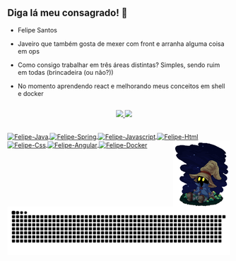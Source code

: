 ## Diga lá meu consagrado!  👋

- Felipe Santos
- Javeiro que também gosta de mexer com front e arranha alguma coisa em ops
- Como consigo trabalhar em três áreas distintas? Simples, sendo ruim em todas (brincadeira (ou não?))
- No momento aprendendo react e melhorando meus conceitos em shell e docker

   ##
   <div align="center">
  <a href="https://github.com/ElessarFs">
  <img height="180em" src="https://github-readme-stats.vercel.app/api?username=ElessarFs&count_private=true&show_icons=true&theme=gotham"/> 
  <img height="180em" src="https://github-readme-stats.vercel.app/api/top-langs/?username=ElessarFs&layout=compact&hide=php&theme=gotham"/> 
 </div>
<div style="display: inline_block;"><br>
   <img align="center" alt="Felipe-Java" height="30" width="40" src="https://cdn.jsdelivr.net/gh/devicons/devicon/icons/java/java-original.svg" />
   <img align="center" alt="Felipe-Spring" height="30" width="40" src="https://cdn.jsdelivr.net/gh/devicons/devicon/icons/spring/spring-original-wordmark.svg" />
   <img align="center" alt="Felipe-Javascript" height="30" width="40" src="https://cdn.jsdelivr.net/gh/devicons/devicon/icons/javascript/javascript-original.svg" />
   <img align="center" alt="Felipe-Html" height="30" width="40" src="https://cdn.jsdelivr.net/gh/devicons/devicon/icons/html5/html5-original.svg" />
   <img align="center" alt="Felipe-Css" height="30" width="40" src="https://cdn.jsdelivr.net/gh/devicons/devicon/icons/css3/css3-original.svg" />
   <img align="center" alt="Felipe-Angular" height="30" width="40" src="https://cdn.jsdelivr.net/gh/devicons/devicon/icons/angularjs/angularjs-original.svg" />
   <img align="center" alt="Felipe-Docker" height="30" width="40" src="https://cdn.jsdelivr.net/gh/devicons/devicon/icons/docker/docker-original-wordmark.svg" />
   <a target="_blank" href="https://www.deviantart.com/mizartz"><img align="right" alt="vivi-gif" height="150"  src="vivi.gif" /></a>
   
</div>  

  


  

  ![Snake animation](https://github.com/ElessarFs/ElessarFs/blob/output/github-contribution-grid-snake.svg)

